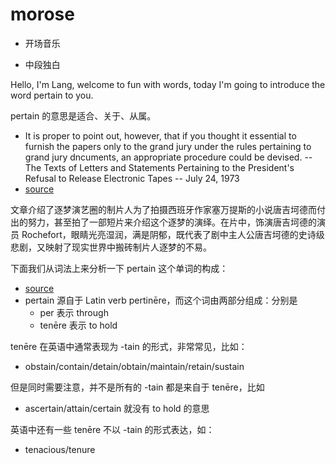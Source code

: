 # morose

- 开场音乐

- 中段独白

Hello, I'm Lang, welcome to fun with words, today I'm going to introduce the word pertain to you.

pertain 的意思是适合、关于、从属。

- It is proper to point out, however, that if you thought it essential to furnish the papers only to the grand jury under the rules pertaining to grand jury dncuments, an appropriate  procedure could be devised.   -- The Texts of Letters and Statements Pertaining to the President's Refusal to Release Electronic Tapes  -- July 24, 1973
- [source](https://www.nytimes.com/1973/07/24/archives/the-texts-of-letters-and-statements-pertaining-to-the-presidents.html?searchResultPosition=3)

文章介绍了逐梦演艺圈的制片人为了拍摄西班牙作家塞万提斯的小说唐吉坷德而付出的努力，甚至拍了一部短片来介绍这个逐梦的演绎。在片中，饰演唐吉坷德的演员 Rochefort，眼睛光亮湿润，满是阴郁，既代表了剧中主人公唐吉坷德的史诗级悲剧，又映射了现实世界中搬砖制片人逐梦的不易。

下面我们从词法上来分析一下 pertain 这个单词的构成：

- [source](https://www.merriam-webster.com/dictionary/pertain#note-1)
- pertain 源自于 Latin verb pertinēre，而这个词由两部分组成：分别是
  - per 表示 through
  - tenēre 表示 to hold

tenēre 在英语中通常表现为 -tain 的形式，非常常见，比如：

- obstain/contain/detain/obtain/maintain/retain/sustain

但是同时需要注意，并不是所有的 -tain 都是来自于 tenēre，比如

- ascertain/attain/certain 就没有 to hold 的意思

英语中还有一些 tenēre 不以 -tain 的形式表达，如：

- tenacious/tenure


